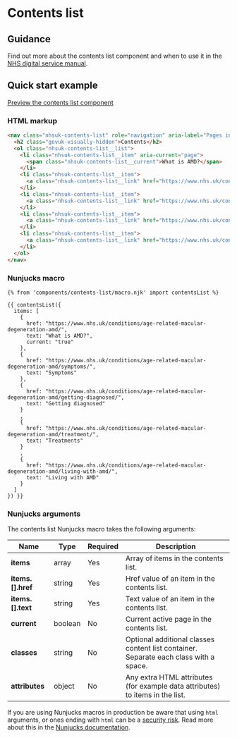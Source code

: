 # Contents list

## Guidance

Find out more about the contents list component and when to use it in the [NHS digital service manual](https://service-manual.nhs.uk/design-system/components/contents-list).

## Quick start example

[Preview the contents list component](https://nhsuk.github.io/nhsuk-frontend/components/contents-list/index.html)

### HTML markup

```html
<nav class="nhsuk-contents-list" role="navigation" aria-label="Pages in this guide">
  <h2 class="govuk-visually-hidden">Contents</h2>
  <ol class="nhsuk-contents-list__list">
    <li class="nhsuk-contents-list__item" aria-current="page">
      <span class="nhsuk-contents-list__current">What is AMD?</span>
    </li>
    <li class="nhsuk-contents-list__item">
      <a class="nhsuk-contents-list__link" href="https://www.nhs.uk/conditions/age-related-macular-degeneration-amd/symptoms/">Symptoms</a>
    </li>
    <li class="nhsuk-contents-list__item">
      <a class="nhsuk-contents-list__link" href="https://www.nhs.uk/conditions/age-related-macular-degeneration-amd/getting-diagnosed/">Getting diagnosed</a>
    </li>
    <li class="nhsuk-contents-list__item">
      <a class="nhsuk-contents-list__link" href="https://www.nhs.uk/conditions/age-related-macular-degeneration-amd/treatment/">Treatments</a>
    </li>
    <li class="nhsuk-contents-list__item">
      <a class="nhsuk-contents-list__link" href="https://www.nhs.uk/conditions/age-related-macular-degeneration-amd/living-with-amd/">Living with AMD</a>
    </li>
  </ol>
</nav>
```

### Nunjucks macro

```
{% from 'components/contents-list/macro.njk' import contentsList %}

{{ contentsList({
  items: [
    {
      href: "https://www.nhs.uk/conditions/age-related-macular-degeneration-amd/",
      text: "What is AMD?",
      current: "true"
    },
    {
      href: "https://www.nhs.uk/conditions/age-related-macular-degeneration-amd/symptoms/",
      text: "Symptoms"
    },
    {
      href: "https://www.nhs.uk/conditions/age-related-macular-degeneration-amd/getting-diagnosed/",
      text: "Getting diagnosed"
    }
    ,
    {
      href: "https://www.nhs.uk/conditions/age-related-macular-degeneration-amd/treatment/",
      text: "Treatments"
    }
    ,
    {
      href: "https://www.nhs.uk/conditions/age-related-macular-degeneration-amd/living-with-amd/",
      text: "Living with AMD"
    }
  ]
}) }}
```

### Nunjucks arguments

The contents list Nunjucks macro takes the following arguments:

| Name              | Type    | Required | Description                                                                           |
| ----------------- | ------- | -------- | ------------------------------------------------------------------------------------- |
| **items**         | array   | Yes      | Array of items in the contents list.                                                  |
| **items.[].href** | string  | Yes      | Href value of an item in the contents list.                                           |
| **items.[].text** | string  | Yes      | Text value of an item in the contents llst.                                           |
| **current**       | boolean | No       | Current active page in the contents list.                                             |
| **classes**       | string  | No       | Optional additional classes content list container. Separate each class with a space. |
| **attributes**    | object  | No       | Any extra HTML attributes (for example data attributes) to items in the list.         |

If you are using Nunjucks macros in production be aware that using `html` arguments, or ones ending with `html` can be a [security risk](https://developer.mozilla.org/en-US/docs/Glossary/Cross-site_scripting). Read more about this in the [Nunjucks documentation](https://mozilla.github.io/nunjucks/api.html#user-defined-templates-warning).
